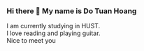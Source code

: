 ### Hi there 👋 My name is Do Tuan Hoang

<!--
**tomodachii/tomodachii** is a ✨ _special_ ✨ repository because its `README.md` (this file) appears on your GitHub profile.
-->

I am currently studying in HUST. <br>
I love reading and playing guitar. <br>
Nice to meet you

<!--
- 🔭 I’m currently working on ...
- 🌱 I’m currently learning ...
- 👯 I’m looking to collaborate on ...
- 🤔 I’m looking for help with ...
- 💬 Ask me about ...
- 📫 How to reach me: ...
- 😄 Pronouns: ...
- ⚡ Fun fact: ...
-->
